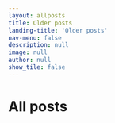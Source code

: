 ```yaml
---
layout: allposts
title: Older posts
landing-title: 'Older posts'
nav-menu: false
description: null
image: null
author: null
show_tile: false
---
```


<h1>All posts</h1>
